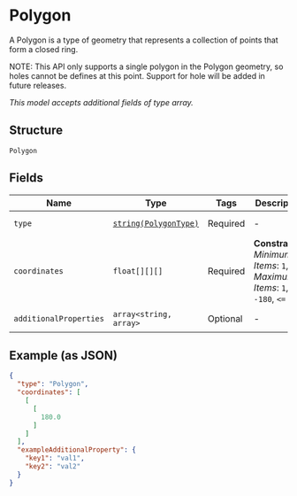 
# Polygon

A Polygon is a type of geometry that represents a collection of points that form a closed ring.

NOTE: This API only supports a single polygon in the Polygon geometry, so holes cannot be defines at this point. Support for hole will be added in future releases.

*This model accepts additional fields of type array.*

## Structure

`Polygon`

## Fields

| Name | Type | Tags | Description | Getter | Setter |
|  --- | --- | --- | --- | --- | --- |
| `type` | [`string(PolygonType)`](../../doc/models/polygon-type.md) | Required | - | getType(): string | setType(string type): void |
| `coordinates` | `float[][][]` | Required | **Constraints**: *Minimum Items*: `1`, *Maximum Items*: `1`, `>= -180`, `<= 180` | getCoordinates(): array | setCoordinates(array coordinates): void |
| `additionalProperties` | `array<string, array>` | Optional | - | findAdditionalProperty(string key): array | additionalProperty(string key, array value): void |

## Example (as JSON)

```json
{
  "type": "Polygon",
  "coordinates": [
    [
      [
        180.0
      ]
    ]
  ],
  "exampleAdditionalProperty": {
    "key1": "val1",
    "key2": "val2"
  }
}
```

